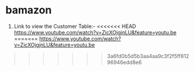 # bamazon
1) Link to view the Customer Table:-
<<<<<<< HEAD
https://www.youtube.com/watch?v=ZicXOjgjnLU&feature=youtu.be
=======
https://www.youtube.com/watch?v=ZicXOjgjnLU&feature=youtu.be
>>>>>>> 3a6fd0b5d5b3aa4aa9c3f2f5ff81296946edd8e6

